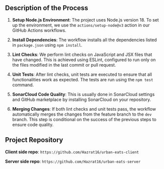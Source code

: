 ## Description of the Process

1. **Setup Node.js Environment**: The project uses Node.js version 18. To set up the environment, we use the `actions/setup-node@v3` action in our GitHub Actions workflows.
2. **Install Dependencies**: The workflow installs all the dependencies listed in `package.json` using `npm install`.

3. **Lint Checks**: We perform lint checks on JavaScript and JSX files that have changed. This is achieved using ESLint, configured to run only on the files modified in the last commit or pull request.

4. **Unit Tests**: After lint checks, unit tests are executed to ensure that all functionalities work as expected. The tests are run using the `npm test` command.

5. **SonarCloud Code Quality**: This is usually done in SonarCloud settings and GitHub marketplace by installing SonarCloud on your repository.

6. **Merging Changes**: If both lint checks and unit tests pass, the workflow automatically merges the changes from the feature branch to the `dev` branch. This step is conditional on the success of the previous steps to ensure code quality.

## Project Repository

**Client side repo**: `https://github.com/Hazrat16/urban-eats-client`

**Server side repo**: `https://github.com/Hazrat16/urban-eats-server`
